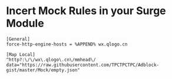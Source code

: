 # Incert Mock Rules in your Surge Module

```
[General]
force-http-engine-hosts = %APPEND% wx.qlogo.cn

[Map Local]
^http?:\/\/wx\.qlogo\.cn\/mmhead\/ data="https://raw.githubusercontent.com/TPCTPCTPC/Adblock-gist/master/Mock/empty.json"
```
